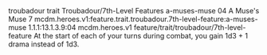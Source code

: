 <ability>
  <metadata>
    <class>troubadour</class>
    <feature_type>trait</feature_type>
    <file_dpath>Troubadour/7th-Level Features</file_dpath>
    <item_id>a-muses-muse</item_id>
    <item_index>04</item_index>
    <item_name>A Muse&apos;s Muse</item_name>
    <level>7</level>
    <scc>mcdm.heroes.v1:feature.trait.troubadour.7th-level-feature:a-muses-muse</scc>
    <scdc>1.1.1:13.1.3.9:04</scdc>
    <source>mcdm.heroes.v1</source>
    <type>feature/trait/troubadour/7th-level-feature</type>
  </metadata>
  <effects>
    <effect type="mundane">At the start of each of your turns during combat, you gain 1d3 + 1 drama instead of 1d3.</effect>
  </effects>
</ability>
